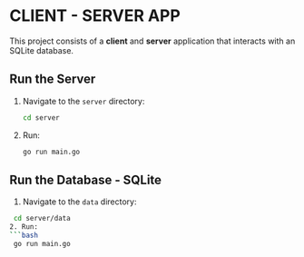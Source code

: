 # CLIENT - SERVER APP

This project consists of a **client** and **server** application that interacts with an SQLite database.

## **Run the Server**

1. Navigate to the `server` directory:
   ```bash
   cd server
2. Run:
   ```bash
   go run main.go

## **Run the Database - SQLite**
1. Navigate to the `data` directory:

  ```bash
   cd server/data
2. Run: 
  ```bash
   go run main.go
